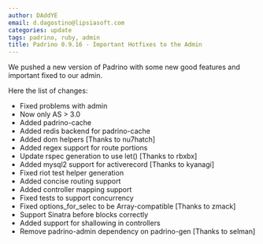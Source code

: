 ```yaml
---
author: DAddYE
email: d.dagostino@lipsiasoft.com
categories: update
tags: padrino, ruby, admin
title: Padrino 0.9.16 - Important Hotfixes to the Admin
---
```


We pushed a new version of Padrino with some new good features and important fixed to our admin.

<break>

Here the list of changes:

-   Fixed problems with admin
-   Now only AS \> 3.0
-   Added padrino-cache
-   Added redis backend for padrino-cache
-   Added dom helpers [Thanks to nu7hatch]
-   Added regex support for route portions
-   Update rspec generation to use let() [Thanks to rbxbx]
-   Added mysql2 support for activerecord [Thanks to kyanagi]
-   Fixed riot test helper generation
-   Added concise routing support
-   Added controller mapping support
-   Fixed tests to support concurrency
-   Fixed options\_for\_selec to be Array-compatible [Thanks to zmack]
-   Support Sinatra before blocks correctly
-   Added support for shallowing in controllers
-   Remove padrino-admin dependency on padrino-gen [Thanks to selman]
